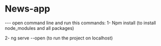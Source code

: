 # News-app

--- open command line and run this commands: 
   1- Npm install (to install node_modules and all packages) 

   2- ng serve --open (to run the project on localhost)
